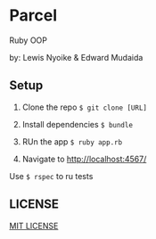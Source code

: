# Parcel

Ruby OOP 

by: Lewis Nyoike & Edward Mudaida

## Setup 

1. Clone the repo `$ git clone [URL]`

2. Install dependencies `$ bundle`

3. RUn the app `$ ruby app.rb`

4. Navigate to [http://localhost:4567/](http://localhost:4567/)

Use `$ rspec` to ru tests

## LICENSE

[MIT LICENSE]()